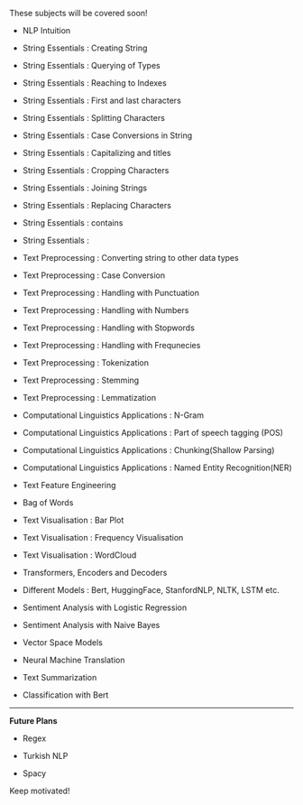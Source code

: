 These subjects will be covered soon!

- NLP Intuition

- String Essentials : Creating String

- String Essentials : Querying of Types

- String Essentials : Reaching to Indexes

- String Essentials : First and last characters

- String Essentials : Splitting Characters

- String Essentials : Case Conversions in String

- String Essentials : Capitalizing and titles

- String Essentials : Cropping Characters

- String Essentials : Joining Strings

- String Essentials : Replacing Characters

- String Essentials : contains

- String Essentials :

- Text Preprocessing : Converting string to other data types

- Text Preprocessing : Case Conversion

- Text Preprocessing : Handling with Punctuation

- Text Preprocessing : Handling with Numbers

- Text Preprocessing : Handling with Stopwords

- Text Preprocessing : Handling with Frequnecies

- Text Preprocessing : Tokenization

- Text Preprocessing : Stemming

- Text Preprocessing : Lemmatization

- Computational Linguistics Applications : N-Gram

- Computational Linguistics Applications : Part of speech tagging (POS)

- Computational Linguistics Applications : Chunking(Shallow Parsing)

- Computational Linguistics Applications : Named Entity Recognition(NER)

- Text Feature Engineering 

- Bag of Words

- Text Visualisation : Bar Plot

- Text Visualisation : Frequency Visualisation

- Text Visualisation : WordCloud

- Transformers, Encoders and Decoders

- Different Models : Bert, HuggingFace, StanfordNLP, NLTK, LSTM etc.

- Sentiment Analysis with Logistic Regression

- Sentiment Analysis with Naive Bayes

- Vector Space Models

- Neural Machine Translation

- Text Summarization

- Classification with Bert

***

**Future Plans**

- Regex

- Turkish NLP

- Spacy


Keep motivated!
